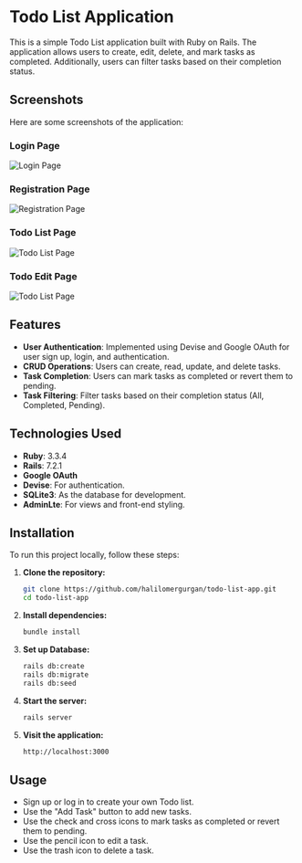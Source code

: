 # Todo List Application

This is a simple Todo List application built with Ruby on Rails. The application allows users to create, edit, delete, and mark tasks as completed. Additionally, users can filter tasks based on their completion status.

## Screenshots

Here are some screenshots of the application:

### Login Page
![Login Page](https://imgur.com/Rg9iaFH)

### Registration Page
![Registration Page](https://imgur.com/ClafRaQ)

### Todo List Page
![Todo List Page](https://imgur.com/xuQEkhG)

### Todo Edit Page
![Todo List Page](https://imgur.com/4OCxbZi)

## Features

- **User Authentication**: Implemented using Devise and Google OAuth for user sign up, login, and authentication.
- **CRUD Operations**: Users can create, read, update, and delete tasks.
- **Task Completion**: Users can mark tasks as completed or revert them to pending.
- **Task Filtering**: Filter tasks based on their completion status (All, Completed, Pending).

## Technologies Used

- **Ruby**: 3.3.4
- **Rails**: 7.2.1
- **Google OAuth**
- **Devise**: For authentication.
- **SQLite3**: As the database for development.
- **AdminLte**: For views and front-end styling.

## Installation

To run this project locally, follow these steps:

1. **Clone the repository:**

   ```bash
   git clone https://github.com/halilomergurgan/todo-list-app.git
   cd todo-list-app
   ```

2. **Install dependencies:**
    ```bash
    bundle install
    ```

3. **Set up Database:**
    ```bash
    rails db:create
    rails db:migrate
    rails db:seed
    ```
4. **Start the server:**
    ```bash
    rails server
    ```
5. **Visit the application:**
    ```bash
    http://localhost:3000
    ```
   
## Usage
* Sign up or log in to create your own Todo list.
* Use the "Add Task" button to add new tasks.
* Use the check and cross icons to mark tasks as completed or revert them to pending.
* Use the pencil icon to edit a task.
* Use the trash icon to delete a task.